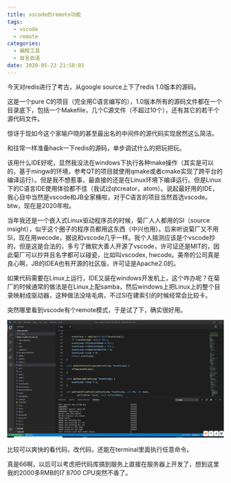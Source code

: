 ```yaml
---
title: vscode的remote功能
tags:
  - vscode
  - remote
categories:
  - 编程工具
  - 自言自语
date: 2020-05-23 21:58:03
---
```


今天对redis进行了考古，从google source上下了redis 1.0版本的源码。



这是一个pure C的项目（完全用C语言编写的），1.0版本所有的源码文件都在一个目录底下，包括一个Makefile，几个C源文件（不超过10个），还有其它的若干个源代码文件。



惊讶于现如今这个家喻户晓的甚至最出名的中间件的源代码实现居然这么简洁。



和往常一样准备hack一下redis的源码，单步调试什么的把玩把玩。



该用什么IDE好呢，显然我没法在windows下执行各种make操作（其实是可以的，基于mingw的环境，参考QT的项目就使用qmake或者cmake实现了跨平台的编译运行）。但是我不想惹事，最直接的还是在Linux环境下编译运行。但是Linux下的C语言IDE使用体验都不佳（我试过qtcreator，atom）。说起最好用的IDE，我心目中当然是vscode和JB全家桶啦，对于C语言的项目当然首选vscode。btw，现在是2020年啦。

当年我还是一个嵌入式Linux驱动程序员的时候，菊厂人人都用的SI（source insight），似乎这个圈子的程序员都用这东西（中兴也用）。后来听说菊厂又不用SI，现在用wecode，据说和vscode几乎一样。我个人揣测应该是个vscode抄的，但是这是合法的，多亏了微软大善人开源了vscode，许可证还是MIT的，因此菊厂可以抄并且名字都可以碰瓷，比如叫vscodex, hwcode。美帝的公司真是良心啊，JB的IDEA也有开源的社区版，许可证是Apache2.0的。

如果代码需要在Linux上运行，IDE又装在windows开发机上，这个咋办呢？在菊厂的时候通常的做法是在Linux上配samba，然后windows上把Linux上的整个目录映射成驱动器，这种做法没啥毛病，不过SI在建索引的时候经常会比较卡。

突然哪里看到vscode有个remote模式，于是试了下，确实很好用。

![](..\images\2020-05-23-vscode-remote-0.png)

比较可以爽快的看代码，改代码，还能在terminal里面执行任意命令。

真是66啊，以后可以考虑把代码库搞到服务上直接在服务器上开发了，想到这里我的2000多RMB的I7 8700 CPU突然不香了。







